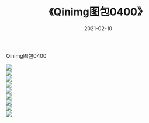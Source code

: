 ﻿---
layout: post
title:  《Qinimg图包0400》
date:   2021-02-10
img: http://imgx.orgx.ga/Qinimg图包/Qinimg图包0400/000.jpg
categories: [美女, 清纯, 唯美]
---

Qinimg图包0400

 ![](http://imgx.orgx.ga/Qinimg图包/Qinimg图包0400/001.jpg) <br>![](http://imgx.orgx.ga/Qinimg图包/Qinimg图包0400/002.jpg) <br>![](http://imgx.orgx.ga/Qinimg图包/Qinimg图包0400/003.jpg) <br>![](http://imgx.orgx.ga/Qinimg图包/Qinimg图包0400/004.jpg) <br>![](http://imgx.orgx.ga/Qinimg图包/Qinimg图包0400/005.jpg) <br>![](http://imgx.orgx.ga/Qinimg图包/Qinimg图包0400/006.jpg) <br>![](http://imgx.orgx.ga/Qinimg图包/Qinimg图包0400/007.jpg) <br>![](http://imgx.orgx.ga/Qinimg图包/Qinimg图包0400/008.jpg) <br>![](http://imgx.orgx.ga/Qinimg图包/Qinimg图包0400/009.jpg) <br>